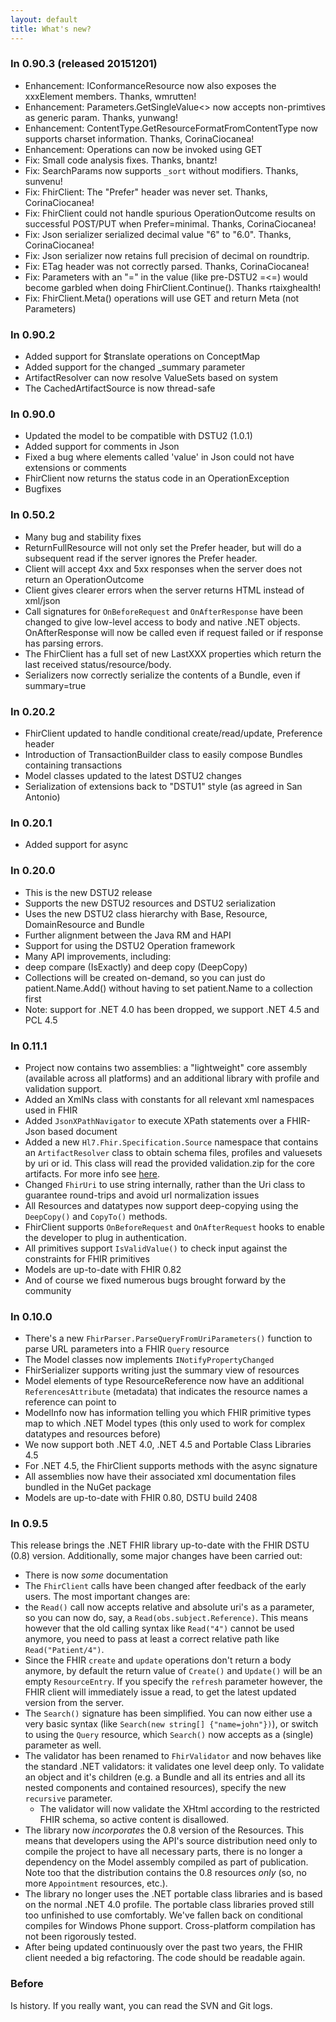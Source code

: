 ```yaml
---
layout: default
title: What's new?
---
```


### In 0.90.3 (released 20151201)
* Enhancement: IConformanceResource now also exposes the xxxElement members. Thanks, wmrutten!
* Enhancement: Parameters.GetSingleValue<> now accepts non-primtives as generic param. Thanks, yunwang!
* Enhancement: ContentType.GetResourceFormatFromContentType now supports charset information. Thanks, CorinaCiocanea!
* Enhancement: Operations can now be invoked using GET
* Fix: Small code analysis fixes. Thanks, bnantz!
* Fix: SearchParams now supports `_sort` without modifiers. Thanks, sunvenu!
* Fix: FhirClient: The "Prefer" header was never set. Thanks, CorinaCiocanea!
* Fix: FhirClient could not handle spurious OperationOutcome results on successful POST/PUT when Prefer=minimal. Thanks, CorinaCiocanea!
* Fix: Json serializer serialized decimal value "6" to "6.0". Thanks, CorinaCiocanea!
* Fix: Json serializer now retains full precision of decimal on roundtrip.
* Fix: ETag header was not correctly parsed. Thanks, CorinaCiocanea! 
* Fix: Parameters with an "=" in the value (like pre-DSTU2 =<=) would become garbled when doing FhirClient.Continue(). Thanks rtaixghealth!
* Fix: FhirClient.Meta() operations will use GET and return Meta (not Parameters)

### In 0.90.2
* Added support for $translate operations on ConceptMap
* Added support for the changed _summary parameter
* ArtifactResolver can now resolve ValueSets based on system
* The CachedArtifactSource is now thread-safe


### In 0.90.0
* Updated the model to be compatible with DSTU2 (1.0.1)
* Added support for comments in Json
* Fixed a bug where elements called 'value' in Json could not have extensions or comments
* FhirClient now returns the status code in an OperationException
* Bugfixes

### In 0.50.2
* Many bug and stability fixes
* ReturnFullResource will not only set the Prefer header, but will do a subsequent read if the server ignores the Prefer header.
* Client will accept 4xx and 5xx responses when the server does not return an OperationOutcome
* Client gives clearer errors when the server returns HTML instead of xml/json 
* Call signatures for `OnBeforeRequest` and `OnAfterResponse` have been changed to give low-level access to body and native .NET objects. OnAfterResponse will now be called even if request failed or if response has parsing errors.
* The FhirClient has a full set of new LastXXX properties which return the last received status/resource/body.
* Serializers now correctly serialize the contents of a Bundle, even if summary=true



### In 0.20.2
* FhirClient updated to handle conditional create/read/update, Preference header
* Introduction of TransactionBuilder class to easily compose Bundles containing transactions
* Model classes updated to the latest DSTU2 changes
* Serialization of extensions back to "DSTU1" style (as agreed in San Antonio)

### In 0.20.1
* Added support for async

### In 0.20.0
* This is the new DSTU2 release
* Supports the new DSTU2 resources and DSTU2 serialization
* Uses the new DSTU2 class hierarchy with Base, Resource, DomainResource and Bundle
* Further alignment between the Java RM and HAPI
* Support for using the DSTU2 Operation framework
* Many API improvements, including:
 * deep compare (IsExactly) and deep copy (DeepCopy)
 * Collections will be created on-demand, so you can just do patient.Name.Add() without having to set patient.Name to a collection first
* Note: support for .NET 4.0 has been dropped, we support .NET 4.5 and PCL 4.5

### In 0.11.1
* Project now contains two assemblies: a "lightweight" core assembly (available across all platforms) and an additional library with profile and validation support.
* Added an XmlNs class with constants for all relevant xml namespaces used in FHIR
* Added `JsonXPathNavigator` to execute XPath statements over a FHIR-Json based document
* Added a new `Hl7.Fhir.Specification.Source` namespace that contains an `ArtifactResolver` class to obtain schema files, profiles and valuesets by uri or id. This class will read the provided validation.zip for the core artifacts. For more info see [here](artifacts.html).
* Changed `FhirUri` to use string internally, rather than the Uri class to guarantee round-trips and avoid url normalization issues
* All Resources and datatypes now support deep-copying using the `DeepCopy()` and `CopyTo()` methods.
* FhirClient supports `OnBeforeRequest` and `OnAfterRequest` hooks to enable the developer to plug in authentication.
* All primitives support `IsValidValue()` to check input against the constraints for FHIR primitives
* Models are up-to-date with FHIR 0.82
* And of course we fixed numerous bugs brought forward by the community

### In 0.10.0
* There's a new `FhirParser.ParseQueryFromUriParameters()` function to parse URL parameters into a FHIR `Query` resource
* The Model classes now implements `INotifyPropertyChanged`
* FhirSerializer supports writing just the summary view of resources
* Model elements of type ResourceReference now have an additional `ReferencesAttribute` (metadata) that indicates the resource names a reference can point to
* ModelInfo now has information telling you which FHIR primitive types map to which .NET Model types (this only used to work for complex datatypes and resources before)
* We now support both .NET 4.0, .NET 4.5 and Portable Class Libraries 4.5
* For .NET 4.5, the FhirClient supports methods with the async signature
* All assemblies now have their associated xml documentation files bundled in the NuGet package
* Models are up-to-date with FHIR 0.80, DSTU build 2408

### In 0.9.5
This release brings the .NET FHIR library up-to-date with the FHIR DSTU (0.8) version. Additionally, some major changes have been carried out:

* There is now *some* documentation
* The `FhirClient` calls have been changed after feedback of the early users. The most important changes are:
 *	the `Read()` call now accepts relative and absolute uri's as a parameter, so you can now do, say, a `Read(obs.subject.Reference)`. This means however that the old calling syntax like `Read("4")` cannot be used anymore, you need to pass at least a correct relative path like `Read("Patient/4")`.
 * Since the FHIR `create` and `update` operations don't return a body anymore, by default the return value of `Create()` and `Update()` will be an empty `ResourceEntry`. If you specify the `refresh` parameter however, the FHIR client will immediately issue a read, to get the latest updated version from the server.
 * The `Search()` signature has been simplified. You can now either use a very basic syntax (like `Search(new string[] {"name=john"})`), or switch to using the `Query` resource, which `Search()` now accepts as a (single) parameter as well.
* The validator has been renamed to `FhirValidator` and now behaves like the standard .NET validators: it validates one level deep only. To validate an object and it's children (e.g. a Bundle and all its entries and all its nested components and contained resources), specify the new `recursive` parameter.
	* The validator will now validate the XHtml according to the restricted FHIR schema, so active content is disallowed. 
*  The library now *incorporates* the 0.8 version of the Resources. This means that developers using the API's source distribution need only to compile the project to have all necessary parts, there is no longer a dependency on the Model assembly compiled as part of publication. Note too that the distribution contains the 0.8 resources *only* (so, no more `Appointment` resources, etc.).
* The library no longer uses the .NET portable class libraries and is based on the normal .NET 4.0 profile. The portable class libraries proved still too unfinished to use comfortably. We've fallen back on conditional compiles for Windows Phone support. Cross-platform compilation has not been rigorously tested.
* After being updated continuously over the past two years, the FHIR client needed a big refactoring. The code should be readable again.

### Before
Is history. If you really want, you can read the SVN and Git logs.
